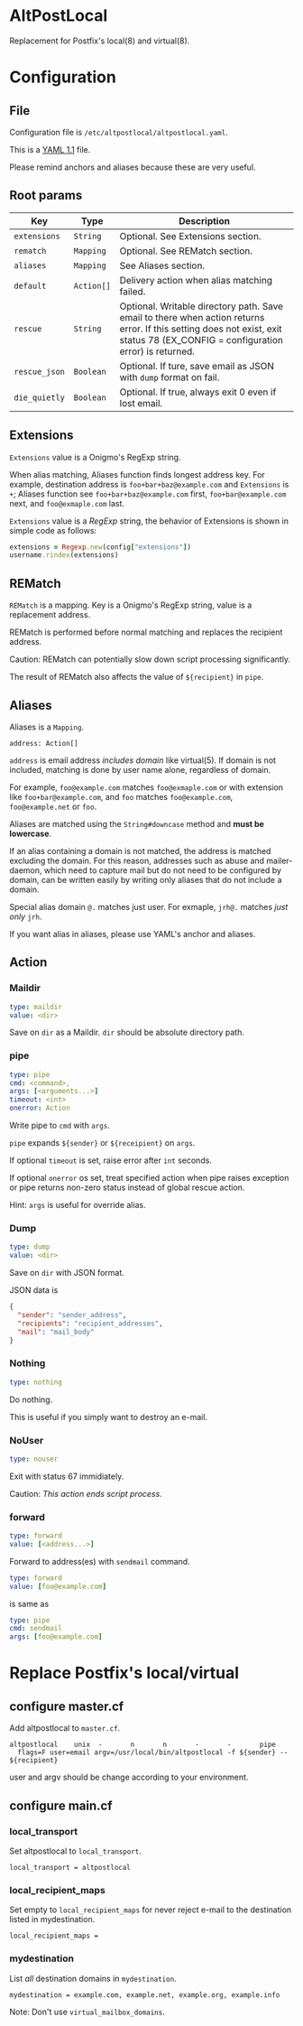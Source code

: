 # AltPostLocal

Replacement for Postfix's local(8) and virtual(8).

# Configuration

## File

Configuration file is `/etc/altpostlocal/altpostlocal.yaml`.

This is a [YAML 1.1](https://yaml.org/spec/1.1/) file.

Please remind anchors and aliases because these are very useful.

## Root params

|Key|Type|Description|
|------|------|---------------------|
|`extensions`|`String`|Optional. See Extensions section.|
|`rematch`|`Mapping`|Optional. See REMatch section.|
|`aliases`|`Mapping`|See Aliases section.|
|`default`|`Action[]`|Delivery action when alias matching failed.|
|`rescue`|`String`|Optional. Writable directory path. Save email to there when action returns error. If this setting does not exist, exit status 78 (EX_CONFIG = configuration error) is returned.|
|`rescue_json`|`Boolean`|Optional. If ture, save email as JSON with `dump` format on fail.|
|`die_quietly`|`Boolean`|Optional. If true, always exit 0 even if lost email.|

## Extensions

`Extensions` value is a Onigmo's RegExp string.

When alias matching, Aliases function finds longest address key.
For example, destination address is `foo+bar+baz@example.com` and `Extensions` is `+`; Aliases function see `foo+bar+baz@example.com` first, `foo+bar@example.com` next, and `foo@exmaple.com` last.

`Extensions` value is a *RegExp* string, the behavior of Extensions is shown in simple code as follows:

```ruby
extensions = Regexp.new(config["extensions"])
username.rindex(extensions)
```

## REMatch

`REMatch` is a mapping.
Key is a Onigmo's RegExp string, value is a replacement address.

REMatch is performed before normal matching and replaces the recipient address.

Caution: REMatch can potentially slow down script processing significantly.

The result of REMatch also affects the value of `${recipient}` in `pipe`.

## Aliases

Aliases is a `Mapping`.

```
address: Action[]
```

`address` is email address *includes domain* like virtual(5). If domain is not included, matching is done by user name alone, regardless of domain.

For example, `foo@example.com` matches `foo@exmaple.com` or with extension like `foo+bar@example.com`, and `foo` matches `foo@example.com`, `foo@example.net` or `foo`.

Aliases are matched using the `String#downcase` method and **must be lowercase**.

If an alias containing a domain is not matched, the address is matched excluding the domain.
For this reason, addresses such as abuse and mailer-daemon, which need to capture mail but do not need to be configured by domain, can be written easily by writing only aliases that do not include a domain.

Special alias domain `@.` matches just user.
For exmaple, `jrh@.` matches *just only* `jrh`.

If you want alias in aliases, please use YAML's anchor and aliases.

## Action

### Maildir

```yaml
type: maildir
value: <dir>
```

Save on `dir` as a Maildir.
`dir` should be absolute directory path.

### pipe

```yaml
type: pipe
cmd: <command>,
args: [<arguments...>]
timeout: <int>
onerror: Action
```

Write pipe to `cmd` with `args`.

`pipe` expands `${sender}` or `${receipient}` on `args`.

If optional `timeout` is set, raise error after `int` seconds.

If optional `onerror` os set, treat specified action when pipe raises exception or pipe returns non-zero status instead of global rescue action.

Hint: `args` is useful for override alias.

### Dump

```yaml
type: dump
value: <dir>
```

Save on `dir` with JSON format.

JSON data is

```json
{
  "sender": "sender_address",
  "recipients": "recipient_addresses",
  "mail": "mail_body"
}
```

### Nothing

```yaml
type: nothing
```

Do nothing.

This is useful if you simply want to destroy an e-mail.

### NoUser

```yaml
type: nouser
```

Exit with status 67 immidiately.

Caution: *This action ends script process.*

### forward

```yaml
type: forward
value: [<address...>]
```

Forward to address(es) with `sendmail` command.

```yaml
type: forward
value: [foo@example.com]
```

is same as

```yaml
type: pipe
cmd: sendmail
args: [foo@example.com]
```

# Replace Postfix's local/virtual

## configure master.cf

Add altpostlocal to `master.cf`.

```
altpostlocal    unix  -       n       n       -       -       pipe
  flags=F user=email argv=/usr/local/bin/altpostlocal -f ${sender} -- ${recipient}
```

user and argv should be change according to your environment.

## configure main.cf

### local\_transport

Set altpostlocal to `local_transport`.

```
local_transport = altpostlocal
```

### local\_recipient\_maps

Set empty to `local_recipient_maps` for never reject e-mail to the destination listed in mydestination.

```
local_recipient_maps =
```

### mydestination

List *all* destination domains in `mydestination`.

```
mydestination = example.com, example.net, example.org, example.info
```

Note: Don't use `virtual_mailbox_domains`.



